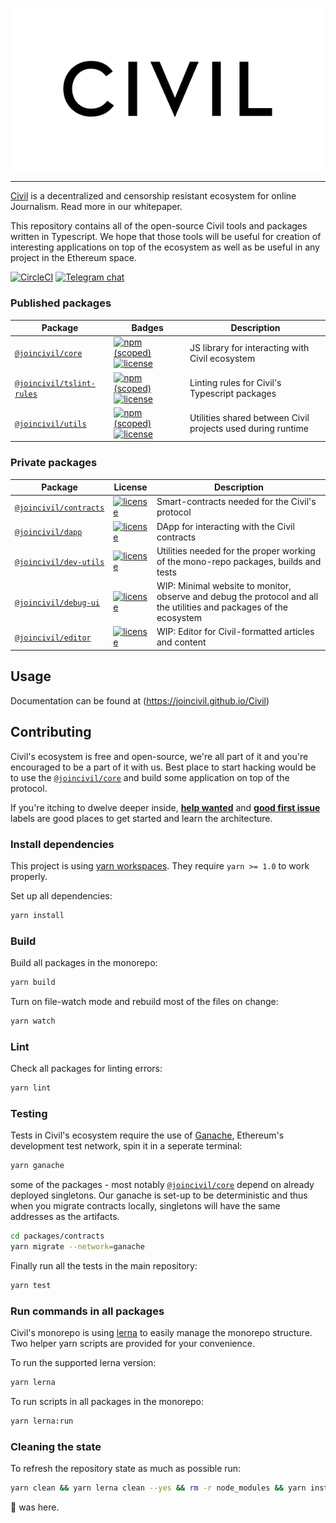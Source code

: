 ![Civil Logo](doc/civil_logo_white.png?raw=true)

---

[Civil](https://joincivil.com/) is a decentralized and censorship resistant ecosystem for online Journalism. Read more in our whitepaper.

This repository contains all of the open-source Civil tools and packages written in Typescript.
We hope that those tools will be useful for creation of interesting applications on top of the ecosystem as well as be useful in any project in the Ethereum space.

[![CircleCI](https://img.shields.io/circleci/project/github/joincivil/Civil.svg)](https://circleci.com/gh/joincivil/Civil/tree/master)
[![Telegram chat](https://img.shields.io/badge/chat-telegram-blue.svg)](https://t.me/join_civil)

### Published packages

| Package                                             | Badges                                                                                                                                                                                                                                       | Description                                                 |
| --------------------------------------------------- | -------------------------------------------------------------------------------------------------------------------------------------------------------------------------------------------------------------------------------------------- | ----------------------------------------------------------- |
| [`@joincivil/core`][core-url]                       | [![npm (scoped)](https://img.shields.io/npm/v/@joincivil/core.svg)](https://www.npmjs.com/package/@joincivil/core)[![license](https://img.shields.io/badge/license-LGPL%20v2.1-green.svg)](/packages/core/LICENSE)                           | JS library for interacting with Civil ecosystem             |
| [`@joincivil/tslint-rules`](/packages/tslint-rules) | [![npm (scoped)](https://img.shields.io/npm/v/@joincivil/tslint-rules.svg)](https://www.npmjs.com/package/@joincivil/tslint-rules)[![license](https://img.shields.io/badge/license-Apache%20v2.0-green.svg)](/packages/tslint-rules/LICENSE) | Linting rules for Civil's Typescript packages               |
| [`@joincivil/utils`](/packages/utils)               | [![npm (scoped)](https://img.shields.io/npm/v/@joincivil/utils.svg)](https://www.npmjs.com/package/@joincivil/utils)[![license](https://img.shields.io/badge/license-Apache%20v2.0-green.svg)](/packages/utils/LICENSE)                      | Utilities shared between Civil projects used during runtime |

### Private packages

| Package                                       | License                                                                                                 | Description                                                                                                         |
| --------------------------------------------- | ------------------------------------------------------------------------------------------------------- | ------------------------------------------------------------------------------------------------------------------- |
| [`@joincivil/contracts`](/packages/contracts) | [![license](https://img.shields.io/badge/license-LGPL%20v2.1-green.svg)](/packages/contracts/LICENSE)   | Smart-contracts needed for the Civil's protocol                                                                     |
| [`@joincivil/dapp`](/packages/dapp)           | [![license](https://img.shields.io/badge/license-Apache%20v2.0-green.svg)](/packages/dapp/LICENSE)      | DApp for interacting with the Civil contracts                                                                       |
| [`@joincivil/dev-utils`](/packages/dev-utils) | [![license](https://img.shields.io/badge/license-Apache%20v2.0-green.svg)](/packages/dev-utils/LICENSE) | Utilities needed for the proper working of the mono-repo packages, builds and tests                                 |
| [`@joincivil/debug-ui`](/packages/debug-ui)   | [![license](https://img.shields.io/badge/license-Apache%20v2.0-green.svg)](/packages/debug-ui/LICENSE)  | WIP: Minimal website to monitor, observe and debug the protocol and all the utilities and packages of the ecosystem |
| [`@joincivil/editor`](/packages/editor)       | [![license](https://img.shields.io/badge/license-Apache%20v2.0-green.svg)](/packages/editor/LICENSE)    | WIP: Editor for Civil-formatted articles and content                                                                |

## Usage

Documentation can be found at (https://joincivil.github.io/Civil)

## Contributing

Civil's ecosystem is free and open-source, we're all part of it and you're encouraged to be a part of it with us.
Best place to start hacking would be to use the [`@joincivil/core`][core-url] and build some application on top of the protocol.

If you're itching to dwelve deeper inside, [**help wanted**](https://github.com/joincivil/Civil/issues?q=is%3Aissue+is%3Aopen+label%3A%22help+wanted%22)
and [**good first issue**](https://github.com/joincivil/Civil/issues?q=is%3Aissue+is%3Aopen+label%3A%22good+first+issue%22) labels are good places to get started and learn the architecture.

### Install dependencies

This project is using [yarn workspaces](https://yarnpkg.com/lang/en/docs/workspaces/). They require `yarn >= 1.0` to work properly.

Set up all dependencies:

```bash
yarn install
```

### Build

Build all packages in the monorepo:

```bash
yarn build
```

Turn on file-watch mode and rebuild most of the files on change:

```bash
yarn watch
```

### Lint

Check all packages for linting errors:

```bash
yarn lint
```

### Testing

Tests in Civil's ecosystem require the use of [Ganache](https://github.com/trufflesuite/ganache-cli), Ethereum's development test network, spin it in a seperate terminal:

```bash
yarn ganache
```

some of the packages - most notably [`@joincivil/core`][core-url] depend on already deployed singletons. Our ganache is set-up to be deterministic and thus when you migrate contracts locally, singletons will have the same addresses as the artifacts.

```bash
cd packages/contracts
yarn migrate --network=ganache
```

Finally run all the tests in the main repository:

```bash
yarn test
```

### Run commands in all packages

Civil's monorepo is using [lerna](https://github.com/lerna/lerna) to easily manage the monorepo structure. Two helper yarn scripts are provided for your convenience.

To run the supported lerna version:

```bash
yarn lerna
```

To run scripts in all packages in the monorepo:

```bash
yarn lerna:run
```

### Cleaning the state

To refresh the repository state as much as possible run:

```bash
yarn clean && yarn lerna clean --yes && rm -r node_modules && yarn install
```

🐙 was here.

[core-url]: /packages/core
